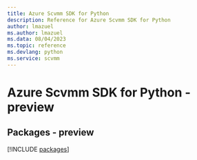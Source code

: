 ```yaml
---
title: Azure Scvmm SDK for Python
description: Reference for Azure Scvmm SDK for Python
author: lmazuel
ms.author: lmazuel
ms.data: 08/04/2023
ms.topic: reference
ms.devlang: python
ms.service: scvmm
---
```

# Azure Scvmm SDK for Python - preview
## Packages - preview
[!INCLUDE [packages](scvmm-index.md)]